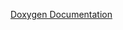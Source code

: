 [Doxygen Documentation](https://github.com/bayarveli/AVR-Driver-Lib/blob/master/doxygen/html/index.html)
